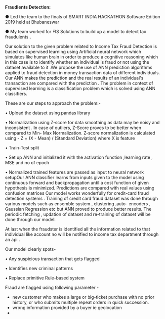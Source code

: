 **Fraudlents Detection:**

● Led the team to the finals of SMART INDIA HACKATHON Software Edition 2019 held at Bhubaneswar

● My team worked for FIS Solutions to build up a model to detect tax fraudulents .

Our solution to the given problem related to Income Tax Fraud Detection
is based on supervised learning using Artificial neural network which simulates like human
brain in order to produce a cognitive reasoning which in this case is to identify whether an
individual is fraud or not using the dataset available to it .We propose the use of ANN
prediction algorithms applied to fraud detection in money transaction data of different
individuals. Our ANN makes the prediction and the real results of an individual's
transaction are compared with the prediction . The problem in context of supervised
learning is a classification problem which is solved using ANN classifiers.

These are our steps to approach the problem:-

• Upload the dataset using pandas library

• Normalization using Z-score for data smoothing as data may be noisy and inconsistent .
In case of outliers, Z-Score proves to be better when compared to Min- Max
Normalization. Z-score normalization is calculated using - Z = (X - Mean) / (Standard
Deviation) where X is feature

• Train-Test split

• Set up ANN and initialized it with the activation function ,learning rate , MSE and no of
epoch

• Normalized trained features are passed as input to neural network setupOur ANN classifier learns from inputs given to the model using continuous forward and
backpropagation until a cost function of given hypothesis is minimized. Predictions are
compared with real values using confusion matrices
Our model works wonderfully for credit-card fraud detection systems . Training of credit card
fraud dataset was done through various models such as ensemble system , clustering ,auto-
encoders , Gaussian Regression etc but ANN proved to produce better results.
The periodic fetching , updation of dataset and re-training of dataset will be done through
our model.

At last when the fraudster is identified all the information related to that individual like
account no will be notified to income tax department through an api .

Our model clearly spots-

• Any suspicious transaction that gets flagged

• Identifies new criminal patterns

• Replace primitive Rule-based system

Fraud are flagged using following parameter - 

- new customer who makes a large or big-ticket purchase with no prior history, or who submits multiple repeat orders in quick succession.
- wrong information provided by a buyer ie geolocation
- 
